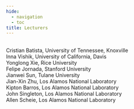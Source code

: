 ```yaml
---
hide:
  - navigation
  - toc
title: Lecturers
---
```


<br>Cristian Batista, University of Tennessee, Knoxville
<br>Inna Vishik, University of California, Davis
<br>Yonglong Xie, Rice University
<br>Felipe Jornada, Stanford University
<br>Jianwei Sun, Tulane University
<br>Jian-Xin Zhu, Los Alamos National Laboratory
<br>Kipton Barros, Los Alamos National Laboratory
<br>John Singleton, Los Alamos National Laboratory
<br>Allen Scheie, Los Alamos National Laboratory

